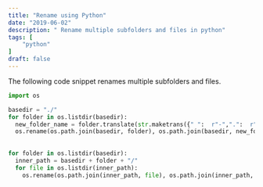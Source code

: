 ```yaml
---
title: "Rename using Python"
date: "2019-06-02"
description: " Rename multiple subfolders and files in python"
tags: [
    "python"
]
draft: false
---
```


The following code snippet renames multiple subfolders and files.

```python
import os

basedir = "./"
for folder in os.listdir(basedir):
  new_folder_name = folder.translate(str.maketrans({" ":  r"-",".":  r"_"})) + "_"
  os.rename(os.path.join(basedir, folder), os.path.join(basedir, new_folder_name) )
  
  
for folder in os.listdir(basedir):
  inner_path = basedir + folder + "/"
  for file in os.listdir(inner_path):
    os.rename(os.path.join(inner_path, file), os.path.join(inner_path, folder + file) )
```
